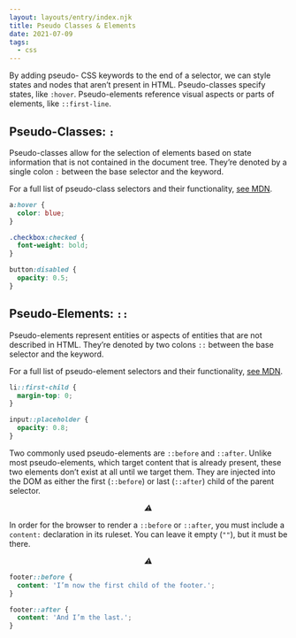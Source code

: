 ```yaml
---
layout: layouts/entry/index.njk
title: Pseudo Classes & Elements
date: 2021-07-09
tags:
  - css
---
```


By adding pseudo- CSS keywords to the end of a selector, we can style states and nodes that aren’t present in HTML. Pseudo-classes specify states, like `:hover`. Pseudo-elements reference visual aspects or parts of elements, like `::first-line`.

## Pseudo-Classes: `:`

Pseudo-classes allow for the selection of elements based on state information that is not contained in the document tree. They’re denoted by a single colon `:` between the base selector and the keyword.

For a full list of pseudo-class selectors and their functionality, [see MDN](https://developer.mozilla.org/en-US/docs/Web/CSS/Pseudo-classes).

```css
a:hover {
  color: blue;
}

.checkbox:checked {
  font-weight: bold;
}

button:disabled {
  opacity: 0.5;
}
```

## Pseudo-Elements: `::`

Pseudo-elements represent entities or aspects of entities that are not described in HTML. They’re denoted by two colons `::` between the base selector and the keyword.

For a full list of pseudo-element selectors and their functionality, [see MDN](https://developer.mozilla.org/en-US/docs/Web/CSS/Pseudo-elements).

```css
li::first-child {
  margin-top: 0;
}

input::placeholder {
  opacity: 0.8;
}
```

Two commonly used pseudo-elements are `::before` and `::after`. Unlike most pseudo-elements, which target content that is already present, these two elements don’t exist at all until we target them. They are injected into the DOM as either the first (`::before`) or last (`::after`) child of the parent selector.

<p style="text-align: center;"><i>⚠</i></p>

In order for the browser to render a `::before` or `::after`, you must include a `content:` declaration in its ruleset. You can leave it empty (`""`), but it must be there.

<p style="text-align: center;"><i>⚠</i></p>

```css
footer::before {
  content: 'I’m now the first child of the footer.';
}

footer::after {
  content: 'And I’m the last.';
}
```
